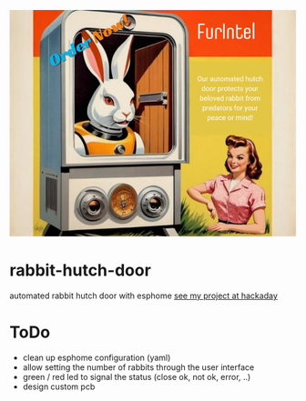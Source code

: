 ![poster](https://github.com/crjeder/rabbit-hutch-door/blob/a95b8073e582282a54d202b43fb47f5a6e70d1d3/Your%20paragraph%20text.png)
# rabbit-hutch-door
automated rabbit hutch door with esphome
[see my project at hackaday](https://hackaday.io/project/194924-automated-rabbit-hutch-door)
# ToDo
- clean up esphome configuration (yaml)
- allow setting the number of rabbits through the user interface
- green / red led to signal the status (close ok, not ok, error, ..)
- design custom pcb
